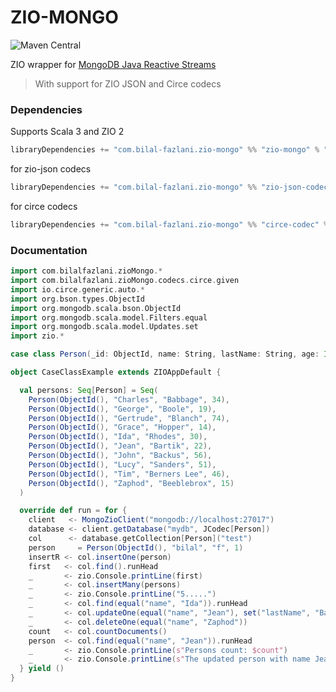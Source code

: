 # ZIO-MONGO

![Maven Central](https://img.shields.io/maven-central/v/com.bilal-fazlani.zio-mongo/zio-mongo_3?color=blue&label=Latest%20Version&style=for-the-badge)

ZIO wrapper for [MongoDB Java Reactive Streams](https://www.mongodb.com/docs/drivers/reactive-streams/)

>With support for ZIO JSON and Circe codecs

### Dependencies

Supports Scala 3 and ZIO 2

```scala
libraryDependencies += "com.bilal-fazlani.zio-mongo" %% "zio-mongo" % "<VERSION>"
```

for zio-json codecs

```scala
libraryDependencies += "com.bilal-fazlani.zio-mongo" %% "zio-json-codec" % "<VERSION>"
```

for circe codecs

```scala
libraryDependencies += "com.bilal-fazlani.zio-mongo" %% "circe-codec" % "<VERSION>"
```

### Documentation

```scala
import com.bilalfazlani.zioMongo.*
import com.bilalfazlani.zioMongo.codecs.circe.given
import io.circe.generic.auto.*
import org.bson.types.ObjectId
import org.mongodb.scala.bson.ObjectId
import org.mongodb.scala.model.Filters.equal
import org.mongodb.scala.model.Updates.set
import zio.*

case class Person(_id: ObjectId, name: String, lastName: String, age: Int)

object CaseClassExample extends ZIOAppDefault {

  val persons: Seq[Person] = Seq(
    Person(ObjectId(), "Charles", "Babbage", 34),
    Person(ObjectId(), "George", "Boole", 19),
    Person(ObjectId(), "Gertrude", "Blanch", 74),
    Person(ObjectId(), "Grace", "Hopper", 14),
    Person(ObjectId(), "Ida", "Rhodes", 30),
    Person(ObjectId(), "Jean", "Bartik", 22),
    Person(ObjectId(), "John", "Backus", 56),
    Person(ObjectId(), "Lucy", "Sanders", 51),
    Person(ObjectId(), "Tim", "Berners Lee", 46),
    Person(ObjectId(), "Zaphod", "Beeblebrox", 15)
  )

  override def run = for {
    client   <- MongoZioClient("mongodb://localhost:27017")
    database <- client.getDatabase("mydb", JCodec[Person])
    col      <- database.getCollection[Person]("test")
    person     = Person(ObjectId(), "bilal", "f", 1)
    insertR <- col.insertOne(person)
    first   <- col.find().runHead
    _       <- zio.Console.printLine(first)
    _       <- col.insertMany(persons)
    _       <- zio.Console.printLine("5.....")
    _       <- col.find(equal("name", "Ida")).runHead
    _       <- col.updateOne(equal("name", "Jean"), set("lastName", "Bannour"))
    _       <- col.deleteOne(equal("name", "Zaphod"))
    count   <- col.countDocuments()
    person  <- col.find(equal("name", "Jean")).runHead
    _       <- zio.Console.printLine(s"Persons count: $count")
    _       <- zio.Console.printLine(s"The updated person with name Jean is: $person")
  } yield ()
}
```
